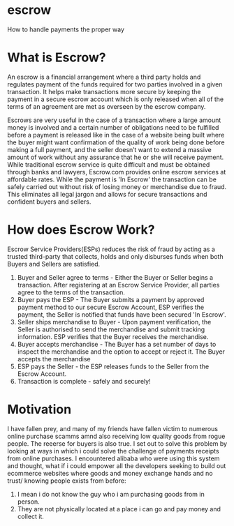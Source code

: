 # escrow
How to handle payments the proper way

# What is Escrow?

An escrow is a financial arrangement where a third party holds and regulates payment of the funds required for two parties involved in a given transaction. It helps make transactions more secure by keeping the payment in a secure escrow account which is only released when all of the terms of an agreement are met as overseen by the escrow company.

Escrows are very useful in the case of a transaction where a large amount money is involved and a certain number of obligations need to be fulfilled before a payment is released like in the case of a website being built where the buyer might want confirmation of the quality of work being done before making a full payment, and the seller doesn’t want to extend a massive amount of work without any assurance that he or she will receive payment. While traditional escrow service is quite difficult and must be obtained through banks and lawyers, Escrow.com provides online escrow services at affordable rates. While the payment is 'In Escrow' the transaction can be safely carried out without risk of losing money or merchandise due to fraud. This eliminates all legal jargon and allows for secure transactions and confident buyers and sellers.

# How does Escrow Work?

Escrow Service Providers(ESPs) reduces the risk of fraud by acting as a trusted third-party that collects, holds and only disburses funds when both Buyers and Sellers are satisfied.

1. Buyer and Seller agree to terms - Either the Buyer or Seller begins a transaction. After registering at an Escrow Service Provider, all parties agree to the terms of the transaction.
2. Buyer pays the ESP - The Buyer submits a payment by approved payment method to our secure Escrow Account, ESP verifies the payment, the Seller is notified that funds have been secured 'In Escrow'.
3. Seller ships merchandise to Buyer - Upon payment verification, the Seller is authorised to send the merchandise and submit tracking information. ESP verifies that the Buyer receives the merchandise.
4. Buyer accepts merchandise - The Buyer has a set number of days to inspect the merchandise and the option to accept or reject it. The Buyer accepts the merchandise
5. ESP pays the Seller - the ESP releases funds to the Seller from the Escrow Account.
6. Transaction is complete - safely and securely!

# Motivation
I have fallen prey, and many of my friends have fallen victim to numerous online purchase scamms amnd also receiving low quality goods from rogue people. The reeerse for buyers is also true.
I set out to solve this problem by looking at ways in which i could solve the challenge of payments receipts from online purchases.
I encountered alibaba who were using this system and thought, what if i could empower all the developers seeking to build out ecommerce websites where goods and money exchange hands and no trust/ knowing people exists from before:
  1. I mean i do not know the guy who i am purchasing goods from in person.
  2. They are not physically located at a place i can go and pay money and collect it.
